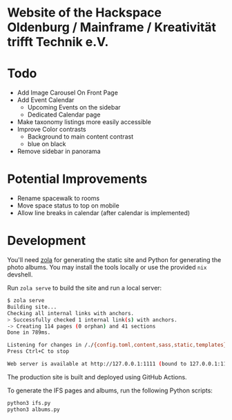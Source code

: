 # Website of the Hackspace Oldenburg / Mainframe / Kreativität trifft Technik e.V.

# Todo

- Add Image Carousel On Front Page
- Add Event Calendar
    - Upcoming Events on the sidebar
    - Dedicated Calendar page
- Make taxonomy listings more easily accessible
- Improve Color contrasts
    - Background to main content contrast
    - blue on black
- Remove sidebar in panorama

# Potential Improvements

- Rename spacewalk to rooms
- Move space status to top on mobile
- Allow line breaks in calendar (after calendar is implemented)

# Development

You'll need [zola](https://www.getzola.org/) for generating the static site and
Python for generating the photo albums. You may install the tools locally or use
the provided `nix` devshell.

Run `zola serve` to build the site and run a local server:

```sh
$ zola serve
Building site...
Checking all internal links with anchors.
> Successfully checked 1 internal link(s) with anchors.
-> Creating 114 pages (0 orphan) and 41 sections
Done in 789ms.

Listening for changes in /./{config.toml,content,sass,static,templates}
Press Ctrl+C to stop

Web server is available at http://127.0.0.1:1111 (bound to 127.0.0.1:1111)
```

The production site is built and deployed using GitHub Actions.

To generate the IFS pages and albums, run the following Python scripts:

```sh
python3 ifs.py
python3 albums.py
```



